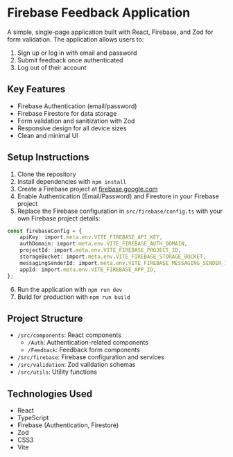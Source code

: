 # Firebase Feedback Application

A simple, single-page application built with React, Firebase, and Zod for form validation. The application allows users to:

1. Sign up or log in with email and password
2. Submit feedback once authenticated
3. Log out of their account

## Key Features

- Firebase Authentication (email/password)
- Firebase Firestore for data storage
- Form validation and sanitization with Zod
- Responsive design for all device sizes
- Clean and minimal UI

## Setup Instructions

1. Clone the repository
2. Install dependencies with `npm install`
3. Create a Firebase project at [firebase.google.com](https://firebase.google.com)
4. Enable Authentication (Email/Password) and Firestore in your Firebase project
5. Replace the Firebase configuration in `src/firebase/config.ts` with your own Firebase project details:

```typescript
const firebaseConfig = {
    apiKey: import.meta.env.VITE_FIREBASE_API_KEY,
    authDomain: import.meta.env.VITE_FIREBASE_AUTH_DOMAIN,
    projectId: import.meta.env.VITE_FIREBASE_PROJECT_ID,
    storageBucket: import.meta.env.VITE_FIREBASE_STORAGE_BUCKET,
    messagingSenderId: import.meta.env.VITE_FIREBASE_MESSAGING_SENDER_ID,
    appId: import.meta.env.VITE_FIREBASE_APP_ID,
};
```

6. Run the application with `npm run dev`
7. Build for production with `npm run build`

## Project Structure

- `/src/components`: React components
  - `/Auth`: Authentication-related components
  - `/Feedback`: Feedback form components
- `/src/firebase`: Firebase configuration and services
- `/src/validation`: Zod validation schemas
- `/src/utils`: Utility functions

## Technologies Used

- React
- TypeScript
- Firebase (Authentication, Firestore)
- Zod
- CSS3
- Vite